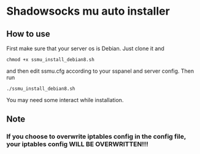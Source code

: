 # Shadowsocks mu auto installer
## How to use
First make sure that your server os is Debian.
Just clone it and

`chmod +x ssmu_install_debian8.sh`

and then edit ssmu.cfg according to your sspanel and server config. Then run

`./ssmu_install_debian8.sh`

You may need some interact while installation.

## Note
### If you choose to overwrite iptables config in the config file, your iptables config WILL BE OVERWRITTEN!!!
